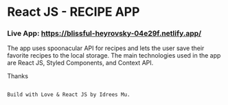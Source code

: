 # React JS - RECIPE APP 
### Live App: https://blissful-heyrovsky-04e29f.netlify.app/

The app uses spoonacular API for recipes and lets the user save their favorite recipes to the local storage. 
The main technologies used in the app are React JS, Styled Components, and Context API. 

Thanks 

                                                                           Build with Love & React JS by Idrees Mu.
